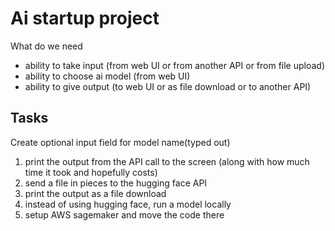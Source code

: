 # Ai startup project

What do we need

- ability to take input (from web UI or from another API or from file upload)
- ability to choose ai model (from web UI)
- ability to give output (to web UI or as file download or to another API)

## Tasks


Create optional input field for model name(typed out)

1. print the output from the API call to the screen (along with how much time it took and hopefully costs)
2. send a file in pieces to the hugging face API
3. print the output as a file download
4. instead of using hugging face, run a model locally
5. setup AWS sagemaker and move the code there